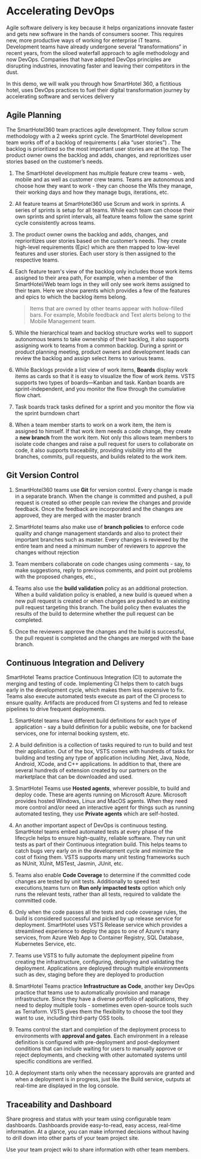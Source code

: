 # Accelerating DevOps 

Agile software delivery is key because it helps organizations innovate faster and gets new software in the hands of consumers sooner. This requires new, more productive ways of working for enterprise IT teams. Development teams have already undergone several “transformations” in recent years, from the siloed waterfall approach to agile methodology and now DevOps. Companies that have adopted DevOps principles are disrupting industries, innovating faster and leaving their competitors in the dust.

In this demo, we will walk you through how SmartHotel 360, a fictitious hotel, uses DevOps practices to fuel their digital transformation journey by accelerating software and services delivery

## Agile Planning

The SmartHotel360 team practices agile development. They follow scrum methodology with a 2 weeks sprint cycle. The SmartHotel development team works off of a backlog of requirements ( aka  “user stories”) . The backlog is prioritized so the most important user stories are at the top. The product owner owns the backlog and adds, changes, and reprioritizes user stories based on the customer’s needs.

1. The SmartHotel development has multiple feature crew teams - web, mobile and as well as customer crew teams. Teams are autonomous and choose how they want to work - they can choose the WIs they manage, their working days and how they manage bugs, iterations, etc.

1. All feature teams at SmartHotel360 use Scrum and work in sprints. A series of sprints is setup for all teams. While each team can choose their own sprints and sprint intervals, all feature teams follow the same sprint cycle consistently across teams.

1. The product owner owns the backlog and adds, changes, and reprioritizes user stories based on the customer’s needs. They create high-level requirements (Epic) which are then mapped to low-level features and user stories. Each user story is then assigned to the respective teams.

1. Each feature team's view of the backlog only includes those work items assigned to their area path, For example, when a member of the SmartHotel/Web team logs in they will only see work items assigned to their team. Here we show parents which provides a few of the features and epics to which the backlog items belong.

    >Items that are owned by other teams appear with hollow-filled bars. For example, Mobile feedback and Text alerts belong to the Mobile Management team.

1. While the hierarchical team and backlog structure works well to support autonomous teams to take ownership of their backlog, it also supports assigning work to teams from a common backlog. During a sprint or product planning meeting, product owners and development leads can review the backlog and assign select items to various teams.

1. While Backlogs provide a list view of work items, **Boards** display work items as cards so that it is easy to visualize the flow of work items. VSTS supports two types of boards—Kanban and task. Kanban boards are sprint-independent, and you monitor the flow through the cumulative flow chart.

1. Task boards track tasks defined for a sprint and you monitor the flow via the sprint burndown chart

1. When a team member starts to work on a work item, the item is assigned to himself. If that work item needs a code change, they create a **new branch** from the work item. Not only this allows team members to isolate code changes and raise a pull request for users to collaborate on code, it also  supports traceability, providing visibility into all the branches, commits, pull requests, and builds related to the work item.

## Git Version Control

1. SmartHotel360 teams use **Git** for version control. Every change is made in a separate branch. When the change is committed and pushed, a pull request is created so other people can review the changes and provide feedback. Once the feedback are incorporated and the changes are approved, they are merged with the master branch

1. SmartHotel teams also make use of **branch policies** to  enforce code quality and change management standards and also to protect their important branches such as master. Every changes is reviewed by the entire team and need a minimum number of reviewers to approve the changes without rejection

1. Team members collaborate on code changes using comments - say, to make suggestions, reply to previous comments, and point out problems with the proposed changes, etc.,

1. Teams also use the **build validation** policy as an additional protection. When a build validation policy is enabled,  a new build is queued when a new pull request is created or when changes are pushed to an existing pull request targeting this branch. The build policy then evaluates the results of the build to determine whether the pull request can be completed.

1. Once the reviewers approve the changes and the build is successful, the pull request is completed and the changes are merged with the base branch.

## Continuous Integration and Delivery

SmartHotel Teams practice Continuous Integration (CI)  to automate the merging and testing of code. Implementing CI helps them to catch bugs early in the development cycle, which makes them less expensive to fix. Teams also execute automated tests execute as part of the CI process to ensure quality. Artifacts are produced from CI systems and fed to release pipelines to drive frequent deployments.

1. SmartHotel teams have different build definitions for each type of application - say a build definition for a public website, one for backend services, one for internal booking system, etc.

1. A build definition is a collection of tasks required to run to build and test their application. Out of the box, VSTS comes with hundreds of tasks for building and testing any type of application including .Net, Java, Node, Android, XCode, and C++ applications.  In addition to that, there are several hundreds of extension created by our partners on the marketplace that can be downloaded and used.

1. SmartHotel Teams use **Hosted agents**, wherever possible, to build and deploy code. These are agents running on Microsoft Azure. Microsoft provides hosted Windows, Linux and MacOS agents. When they need more control and/or need an interactive agent for things such as running automated testing, they use **Private agents** which are self-hosted.

1. An another important aspect of DevOps is continuous testing. SmartHotel teams embed automated tests at every phase  of the lifecycle helps to ensure high-quality, reliable software. They run unit tests as part of their Continuous integration build. This helps teams to catch bugs very early on in the development cycle and minimize the cost of fixing them. VSTS supports many unit testing frameworks such as NUnit, XUnit, MSTest, Jasmin, JUnit, etc.

1. Teams also enable **Code Coverage**  to determine if the committed code changes are tested by unit tests. Additionally to speed test executions,teams turn on **Run only impacted tests** option which  only runs the relevant tests, rather than all tests, required to validate the committed code.

1. Only when the code passes all the tests and code coverage rules, the build is considered successful and picked by up release service for deployment. SmartHotel uses VSTS Release service which provides a streamlined experience to deploy the apps to one of Azure's many services, from Azure Web App to Container Registry, SQL Database, Kubernetes Service, etc.

1. Teams use VSTS to fully automate the deployment pipeline from creating the infrastructure, configuring, deploying and validating the deployment. Applications are deployed through multiple environments such as dev, staging before they are deployed to production

1. SmartHotel Teams practice **Infrastructure as Code**, another key DevOps practice that teams use to automatically provision and manage infrastructure. Since they have a diverse portfolio of applications, they need to deploy multiple tools - sometimes even open-source tools such as Terraform. VSTS gives them the flexibility to choose the tool they want to use, including third-party OSS tools.

1. Teams control the start and completion of the deployment process to environments with **approval and gates**. Each environment in a release definition is configured with pre-deployment and post-deployment conditions that can include waiting for users to manually approve or reject deployments, and checking with other automated systems until specific conditions are verified.

1. A deployment starts only when the necessary approvals are granted and when a deployment is in progress, just like the Build service, outputs at real-time are displayed in the log console.

## Traceability and Dashboard

Share progress and status with your team using configurable team dashboards. Dashboards provide easy-to-read, easy access, real-time information. At a glance, you can make informed decisions without having to drill down into other parts of your team project site.

Use your team project wiki to share information with other team members.